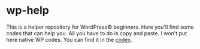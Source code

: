 # wp-help
This is a helper repository for WordPress© beginners. Here you'll find some codes that can help you. All you have to do is copy and paste.
I won't put here native WP codes. You can find it in the [codex](https://codex.wordpress.org/).

